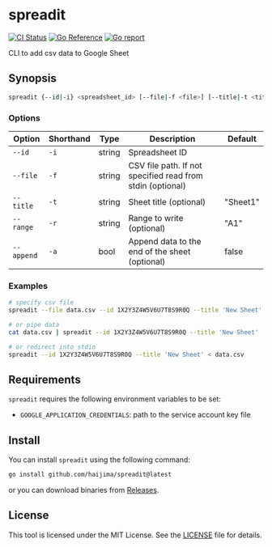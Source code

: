 # spreadit

[![CI Status](https://github.com/haijima/spreadit/workflows/CI/badge.svg?branch=main)](https://github.com/haijima/spreadit/actions)
[![Go Reference](https://pkg.go.dev/badge/github.com/haijima/spreadit.svg)](https://pkg.go.dev/github.com/haijima/spreadit)
[![Go report](https://goreportcard.com/badge/github.com/haijima/spreadit)](https://goreportcard.com/report/github.com/haijima/spreadit)

CLI to add csv data to Google Sheet

## Synopsis

``` sh
spreadit {--id|-i} <spreadsheet_id> [--file|-f <file>] [--title|-t <title>] [--range|-r <range>] [--append|-a]
```

### Options

| Option     | Shorthand | Type   | Description                                     | Default  |
|------------|-----------|--------|-------------------------------------------------|----------|
| `--id`     | `-i`      | string | Spreadsheet ID                                  |          |
| `--file`   | `-f`      | string | CSV file path. If not specified read from stdin (optional) |          |
| `--title`  | `-t`      | string | Sheet title (optional)                                     | "Sheet1" |
| `--range`  | `-r`      | string | Range to write (optional)                                 | "A1"     |
| `--append` | `-a`      | bool   | Append data to the end of the sheet (optional)             | false    |

### Examples

``` sh
# specify csv file
spreadit --file data.csv --id 1X2Y3Z4W5V6U7T8S9R0Q --title 'New Sheet'

# or pipe data
cat data.csv | spreadit --id 1X2Y3Z4W5V6U7T8S9R0Q --title 'New Sheet'

# or redirect into stdin
spreadit --id 1X2Y3Z4W5V6U7T8S9R0Q --title 'New Sheet' < data.csv
```

## Requirements

`spreadit` requires the following environment variables to be set:

- `GOOGLE_APPLICATION_CREDENTIALS`: path to the service account key file

## Install

You can install `spreadit` using the following command:

``` sh
go install github.com/haijima/spreadit@latest
```

or you can download binaries from [Releases](https://github.com/haijima/spreadit/releases).


## License

This tool is licensed under the MIT License. See the [LICENSE](https://github.com/haijima/spreadit/blob/main/LICENSE)
file for details.
